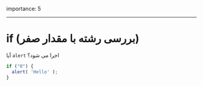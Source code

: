 importance: 5

---

# if (بررسی رشته با مقدار صفر)

آیا `alert` اجرا می شود؟

```js
if ("0") {
  alert( 'Hello' );
}
```

